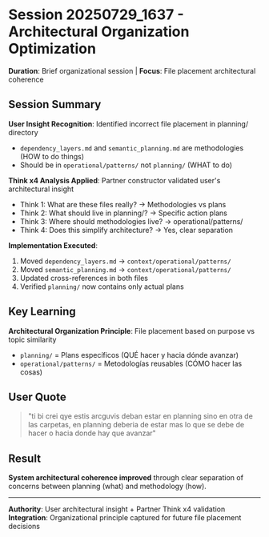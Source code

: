 # Session 20250729_1637 - Architectural Organization Optimization

**Duration**: Brief organizational session | **Focus**: File placement architectural coherence

## Session Summary

**User Insight Recognition**: Identified incorrect file placement in planning/ directory
- `dependency_layers.md` and `semantic_planning.md` are methodologies (HOW to do things) 
- Should be in `operational/patterns/` not `planning/` (WHAT to do)

**Think x4 Analysis Applied**: Partner constructor validated user's architectural insight
- Think 1: What are these files really? → Methodologies vs plans
- Think 2: What should live in planning/? → Specific action plans
- Think 3: Where should methodologies live? → operational/patterns/ 
- Think 4: Does this simplify architecture? → Yes, clear separation

**Implementation Executed**:
1. Moved `dependency_layers.md` → `context/operational/patterns/`
2. Moved `semantic_planning.md` → `context/operational/patterns/`
3. Updated cross-references in both files
4. Verified `planning/` now contains only actual plans

## Key Learning

**Architectural Organization Principle**: File placement based on purpose vs topic similarity
- `planning/` = Plans específicos (QUÉ hacer y hacia dónde avanzar)
- `operational/patterns/` = Metodologías reusables (CÓMO hacer las cosas)

## User Quote

> "ti bi crei qye estis arcguvis deban estar en planning sino en otra de las carpetas, en planning deberia de estar mas lo que se debe de hacer o hacia donde hay que avanzar"

## Result

**System architectural coherence improved** through clear separation of concerns between planning (what) and methodology (how).

---
**Authority**: User architectural insight + Partner Think x4 validation
**Integration**: Organizational principle captured for future file placement decisions
